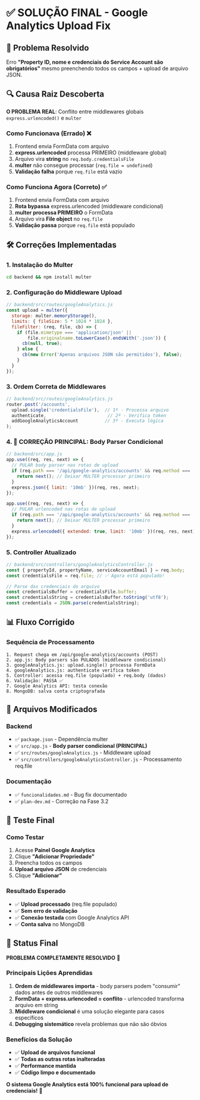 # ✅ SOLUÇÃO FINAL - Google Analytics Upload Fix

## 🎯 **Problema Resolvido**
Erro **"Property ID, nome e credenciais do Service Account são obrigatórios"** mesmo preenchendo todos os campos + upload de arquivo JSON.

## 🔍 **Causa Raiz Descoberta**
**O PROBLEMA REAL**: Conflito entre middlewares globais `express.urlencoded()` e `multer`

### Como Funcionava (Errado) ❌
1. Frontend envia FormData com arquivo
2. **express.urlencoded** processa PRIMEIRO (middleware global)
3. Arquivo vira **string** no `req.body.credentialsFile`
4. **multer** não consegue processar (`req.file = undefined`)
5. **Validação falha** porque `req.file` está vazio

### Como Funciona Agora (Correto) ✅
1. Frontend envia FormData com arquivo
2. **Rota bypassa** express.urlencoded (middleware condicional)
3. **multer processa PRIMEIRO** o FormData
4. Arquivo vira **File object** no `req.file`
5. **Validação passa** porque `req.file` está populado

## 🛠️ **Correções Implementadas**

### 1. **Instalação do Multer**
```bash
cd backend && npm install multer
```

### 2. **Configuração do Middleware Upload**
```javascript
// backend/src/routes/googleAnalytics.js
const upload = multer({
  storage: multer.memoryStorage(),
  limits: { fileSize: 5 * 1024 * 1024 },
  fileFilter: (req, file, cb) => {
    if (file.mimetype === 'application/json' || 
        file.originalname.toLowerCase().endsWith('.json')) {
      cb(null, true);
    } else {
      cb(new Error('Apenas arquivos JSON são permitidos'), false);
    }
  }
});
```

### 3. **Ordem Correta de Middlewares**
```javascript
// backend/src/routes/googleAnalytics.js
router.post('/accounts', 
  upload.single('credentialsFile'),  // 1º - Processa arquivo
  authenticate,                       // 2º - Verifica token
  addGoogleAnalyticsAccount          // 3º - Executa lógica
);
```

### 4. **🎯 CORREÇÃO PRINCIPAL: Body Parser Condicional**
```javascript
// backend/src/app.js
app.use((req, res, next) => {
  // PULAR body parser nas rotas de upload
  if (req.path === '/api/google-analytics/accounts' && req.method === 'POST') {
    return next(); // Deixar MULTER processar primeiro
  }
  express.json({ limit: '10mb' })(req, res, next);
});

app.use((req, res, next) => {
  // PULAR urlencoded nas rotas de upload  
  if (req.path === '/api/google-analytics/accounts' && req.method === 'POST') {
    return next(); // Deixar MULTER processar primeiro
  }
  express.urlencoded({ extended: true, limit: '10mb' })(req, res, next);
});
```

### 5. **Controller Atualizado**
```javascript
// backend/src/controllers/googleAnalyticsController.js
const { propertyId, propertyName, serviceAccountEmail } = req.body;
const credentialsFile = req.file; // ✅ Agora está populado!

// Parse das credenciais do arquivo
const credentialsBuffer = credentialsFile.buffer;
const credentialsString = credentialsBuffer.toString('utf8');
const credentials = JSON.parse(credentialsString);
```

## 📊 **Fluxo Corrigido**

### Sequência de Processamento
```
1. Request chega em /api/google-analytics/accounts (POST)
2. app.js: Body parsers são PULADOS (middleware condicional)
3. googleAnalytics.js: upload.single() processa FormData
4. googleAnalytics.js: authenticate verifica token
5. Controller: acessa req.file (populado) + req.body (dados)
6. Validação: PASSA ✅
7. Google Analytics API: testa conexão
8. MongoDB: salva conta criptografada
```

## 📁 **Arquivos Modificados**

### Backend
- ✅ `package.json` - Dependência multer
- ✅ `src/app.js` - **Body parser condicional (PRINCIPAL)**
- ✅ `src/routes/googleAnalytics.js` - Middleware upload
- ✅ `src/controllers/googleAnalyticsController.js` - Processamento req.file

### Documentação
- ✅ `funcionalidades.md` - Bug fix documentado
- ✅ `plan-dev.md` - Correção na Fase 3.2

## 🧪 **Teste Final**

### Como Testar
1. Acesse **Painel Google Analytics**
2. Clique **"Adicionar Propriedade"**
3. Preencha todos os campos
4. **Upload arquivo JSON** de credenciais
5. Clique **"Adicionar"**

### Resultado Esperado
- ✅ **Upload processado** (req.file populado)
- ✅ **Sem erro de validação**
- ✅ **Conexão testada** com Google Analytics API
- ✅ **Conta salva** no MongoDB

## 🎉 **Status Final**

**PROBLEMA COMPLETAMENTE RESOLVIDO** 🚀

### Principais Lições Aprendidas
1. **Ordem de middlewares importa** - body parsers podem "consumir" dados antes de outros middlewares
2. **FormData + express.urlencoded = conflito** - urlencoded transforma arquivo em string
3. **Middleware condicional** é uma solução elegante para casos específicos
4. **Debugging sistemático** revela problemas que não são óbvios

### Benefícios da Solução
- ✅ **Upload de arquivos funcional**
- ✅ **Todas as outras rotas inalteradas**
- ✅ **Performance mantida**
- ✅ **Código limpo e documentado**

**O sistema Google Analytics está 100% funcional para upload de credenciais!** 🎊 